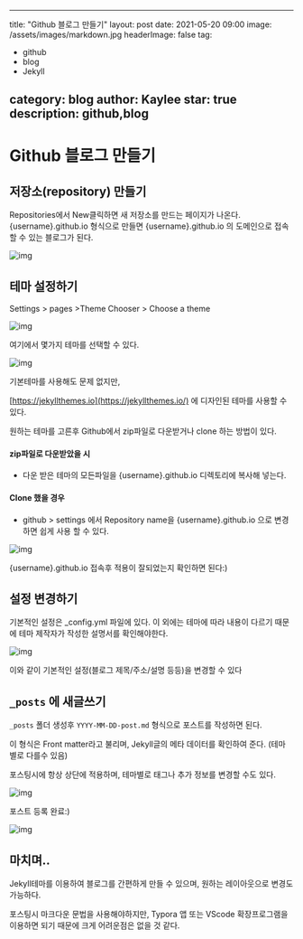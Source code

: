 
---
title: "Github 블로그 만들기"
layout: post
date: 2021-05-20 09:00
image: /assets/images/markdown.jpg
headerImage: false
tag:
- github
- blog
- Jekyll

category: blog
author: Kaylee
star: true
description: github,blog
---


# Github 블로그 만들기



## 저장소(repository) 만들기

Repositories에서 New클릭하면 새 저장소를 만드는 페이지가 나온다.{username}.github.io 형식으로 만들면 {username}.github.io 의 도메인으로 접속할 수 있는 블로그가 된다.



![img](http://code.d2.co.kr/kaylee/images/github)



## 테마 설정하기

Settings > pages >Theme Chooser > Choose a theme 

![img](http://code.d2.co.kr/kaylee/images/github2)

여기에서 몇가지 테마를 선택할 수 있다.

![img](http://code.d2.co.kr/kaylee/images/github3)

기본테마를 사용해도 문제 없지만, 

[https://jekyllthemes.io](https://jekyllthemes.io/) 에 디자인된 테마를 사용할 수 있다.

원하는 테마를 고른후 Github에서 zip파일로 다운받거나 clone 하는 방법이 있다.



#### zip파일로 다운받았을 시

- 다운 받은 테마의 모든파일을 {username}.github.io 디렉토리에 복사해 넣는다.

#### Clone 했을 경우

- github > settings 에서 Repository name을 {username}.github.io 으로 변경하면 쉽게 사용 할 수 있다.



![img](http://code.d2.co.kr/kaylee/images/github4)

{username}.github.io 접속후 적용이 잘되었는지 확인하면 된다:)



## 설정 변경하기

기본적인 설정은 _config.yml 파일에 있다. 이 외에는 테마에 따라 내용이 다르기 때문에 테마 제작자가 작성한 설명서를 확인해야한다.

![img](http://code.d2.co.kr/kaylee/images/github5)

이와 같이 기본적인 설정(블로그 제목/주소/설명 등등)을 변경할 수 있다



## `_posts` 에 새글쓰기

 `_posts` 폴더 생성후 `YYYY-MM-DD-post.md` 형식으로 포스트를 작성하면 된다.

이 형식은 Front matter라고 불리며, Jekyll글의 메타 데이터를 확인하여 준다. (테마 별로 다를수 있음)

포스팅시에 항상 상단에 적용하며, 테마별로 태그나 추가 정보를 변경할 수도 있다.

![img](http://code.d2.co.kr/kaylee/images/github6)

포스트 등록 완료:)

![img](http://code.d2.co.kr/kaylee/images/github7)



## 마치며..

Jekyll테마를 이용하여 블로그를 간편하게 만들 수 있으며, 원하는 레이아웃으로 변경도 가능하다.

포스팅시 마크다운 문법을 사용해야하지만, Typora 앱 또는 VScode 확장프로그램을 이용하면 되기 때문에 크게 어려운점은 없을 것 같다.





